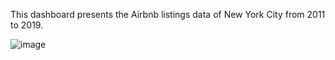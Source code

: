 This dashboard presents the Airbnb listings data of New York City from 2011 to 2019. 

![image](https://github.com/user-attachments/assets/564cfd9c-d584-4673-8b9a-b8784ca19a49)
